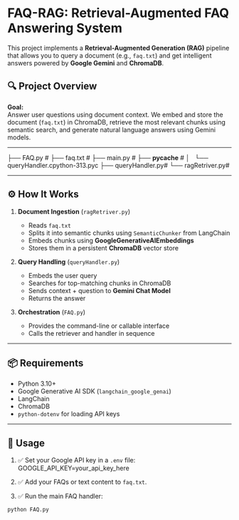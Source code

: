 
# FAQ-RAG: Retrieval-Augmented FAQ Answering System

This project implements a **Retrieval-Augmented Generation (RAG)** pipeline that allows you to query a document (e.g., `faq.txt`) and get intelligent answers powered by **Google Gemini** and **ChromaDB**.

## 🔍 Project Overview

**Goal:**  
Answer user questions using document context. We embed and store the document (`faq.txt`) in ChromaDB, retrieve the most relevant chunks using semantic search, and generate natural language answers using Gemini models.

---
├── FAQ.py #
├── faq.txt #
├── main.py #
├── __pycache__ #
│   └── queryHandler.cpython-313.pyc
├── queryHandler.py#
└── ragRetriver.py#


---

## ⚙️ How It Works

1. **Document Ingestion** (`ragRetriver.py`)
   - Reads `faq.txt`
   - Splits it into semantic chunks using `SemanticChunker` from LangChain
   - Embeds chunks using **GoogleGenerativeAIEmbeddings**
   - Stores them in a persistent **ChromaDB** vector store

2. **Query Handling** (`queryHandler.py`)
   - Embeds the user query
   - Searches for top-matching chunks in ChromaDB
   - Sends context + question to **Gemini Chat Model**
   - Returns the answer

3. **Orchestration** (`FAQ.py`)
   - Provides the command-line or callable interface
   - Calls the retriever and handler in sequence

---

## 📦 Requirements

- Python 3.10+
- Google Generative AI SDK (`langchain_google_genai`)
- LangChain
- ChromaDB
- `python-dotenv` for loading API keys

---

## 🧪 Usage

1. ✅ Set your Google API key in a `.env` file:
GOOGLE_API_KEY=your_api_key_here

2. ✅ Add your FAQs or text content to `faq.txt`.

3. ✅ Run the main FAQ handler:

```bash
python FAQ.py